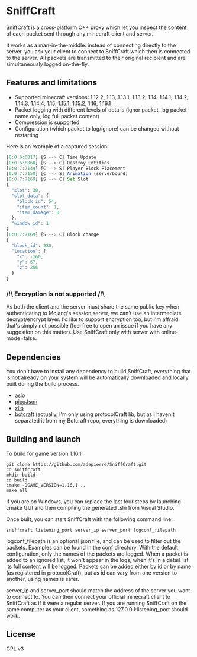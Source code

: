 
# SniffCraft

SniffCraft is a cross-platform C++ proxy which let you inspect the content of each packet sent through any minecraft client and server. 

It works as a man-in-the-middle: instead of connecting directly to the server, you ask your client to connect to SniffCraft which then is connected to the server. All packets are transmitted to their original recipient and are simultaneously logged on-the-fly.

## Features and limitations

- Supported minecraft versions: 1.12.2, 1.13, 1.13.1, 1.13.2, 1.14, 1.14.1, 1.14.2, 1.14.3, 1.14.4, 1.15, 1.15.1, 1.15.2, 1.16, 1.16.1
- Packet logging with different levels of details (ignor packet, log packet name only, log full packet content)
- Compression is supported
- Configuration (which packet to log/ignore) can be changed without restarting

Here is an example of a captured session:
```javascript
[0:0:6:6817] [S --> C] Time Update
[0:0:6:6868] [S --> C] Destroy Entities
[0:0:7:7149] [C --> S] Player Block Placement
[0:0:7:7150] [C --> S] Animation (serverbound)
[0:0:7:7169] [S --> C] Set Slot
{
  "slot": 30,
  "slot_data": {
    "block_id": 54,
    "item_count": 1,
    "item_damage": 0
  },
  "window_id": 1
}
[0:0:7:7169] [S --> C] Block change
{
  "block_id": 980,
  "location": {
    "x": -160,
    "y": 67,
    "z": 206
  }
}
```


### /!\ Encryption is not supported /!\

As both the client and the server must share the same public key when authenticating to Mojang's session server, we can't use an intermediate decrypt/encrypt layer. I'd like to support encryption too, but I'm affraid that's simply not possible (feel free to open an issue if you have any suggestion on this matter). Use SniffCraft only with server with online-mode=false.

## Dependencies

You don't have to install any dependency to build SniffCraft, everything that is not already on your system will be automatically downloaded and locally built during the build process.

- [asio](https://think-async.com/Asio/)
- [picoJson](https://github.com/kazuho/picojson)
- [zlib](https://github.com/madler/zlib)
- [botcraft](https://github.com/adepierre/botcraft) (actually, I'm only using protocolCraft lib, but as I haven't separated it from my Botcraft repo, everything is downloaded)

## Building and launch

To build for game version 1.16.1:
```
git clone https://github.com/adepierre/SniffCraft.git
cd sniffcraft
mkdir build
cd build
cmake -DGAME_VERSION=1.16.1 ..
make all
```

If you are on Windows, you can replace the last four steps by launching cmake GUI and then compiling the generated .sln from Visual Studio.

Once built, you can start SniffCraft with the following command line:

```
sniffcraft listening_port server_ip server_port logconf_filepath
```

logconf_filepath is an optional json file, and can be used to filter out the packets. Examples can be found in the [conf](conf/) directory. With the default configuration, only the names of the packets are logged. When a packet is added to an ignored list, it won't appear in the logs, when it's in a detail list, its full content will be logged. Packets can be added either by id or by name (as registered in protocolCraft), but as id can vary from one version to another, using names is safer.

server_ip and server_port should match the address of the server you want to connect to. You can then connect your official minecraft client to SniffCraft as if it were a regular server. If you are running SniffCraft on the same computer as your client, something as 127.0.0.1:listening_port should work.

## License

GPL v3
